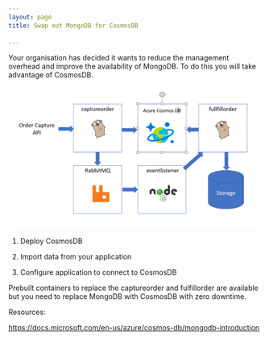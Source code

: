```yaml
---
layout: page
title: Swap out MongoDB for CosmosDB

---
```


Your organisation has decided it wants to reduce the management overhead and
improve the availability of MongoDB. To do this you will take advantage of
CosmosDB.

![](media/bde613c3c8baba4692deae7155513cd9.png)

1.  Deploy CosmosDB

2.  Import data from your application

3.  Configure application to connect to CosmosDB

Prebuilt containers to replace the captureorder and fulfillorder are available
but you need to replace MongoDB with CosmosDB with zero downtime.

Resources:

<https://docs.microsoft.com/en-us/azure/cosmos-db/mongodb-introduction>